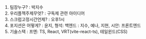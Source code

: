 1. 팀장누구?
  : 박지수
2. 우리플젝주제무엇?
  : 구독제 관련 아이디어
3. 스크럼고정시간언제?
  : 오후1시
4. 포지션은 어떻게?
  : 윤지, 형석: 백엔드
  : 지수, 예나, 지현, 시안: 프론트엔드
5. 기술스택
  : 프엔: TS, React, VRT(vite-react-ts), 테일윈드(CSS) 
